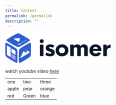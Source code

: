 ```yaml
---
title: Content
permalink: /permalink
description: ""
---
```

![](/images/isomer-logo.svg)

watch youtube video [here](https://www.youtube.com/watch?v=FhznxmQuIKc)

<table> 
	<tr> 
		<td> one </td>
		<td> two </td>
		<td> three </td>
	<tr>
		<td> apple </td>
		<td> pear </td>
		<td> orange </td>
	</tr>
	<tr>
		<td> red </td>
		<td> Green </td>
		<td> blue </td>
	</tr>